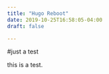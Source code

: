 ```yaml
---
title: "Hugo Reboot"
date: 2019-10-25T16:58:05-04:00
draft: false

---
```


#just a test

this is a test.
